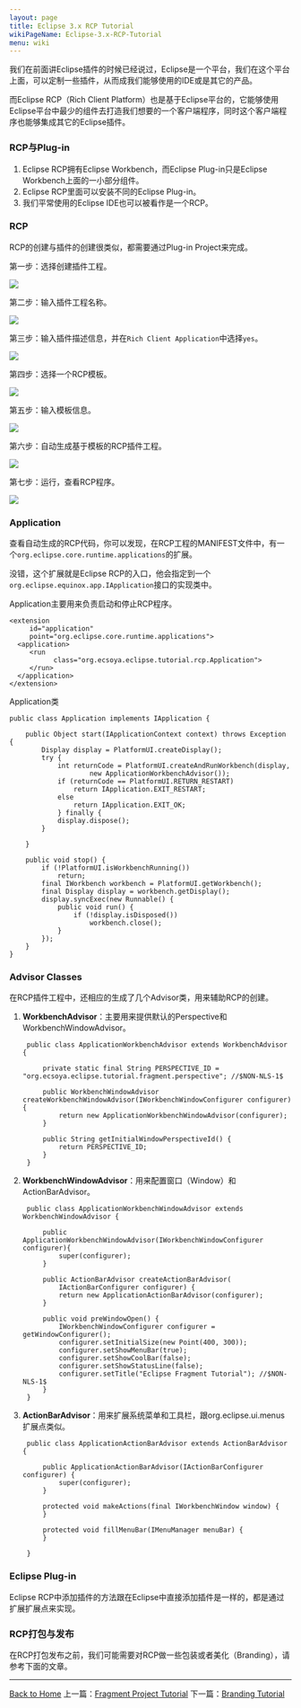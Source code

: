 ```yaml
---
layout: page
title: Eclipse 3.x RCP Tutorial
wikiPageName: Eclipse-3.x-RCP-Tutorial
menu: wiki
---
```


我们在前面讲Eclipse插件的时候已经说过，Eclipse是一个平台，我们在这个平台上面，可以定制一些插件，从而成我们能够使用的IDE或是其它的产品。

而Eclipse RCP（Rich Client Platform）也是基于Eclipse平台的，它能够使用Eclipse平台中最少的组件去打造我们想要的一个客户端程序，同时这个客户端程序也能够集成其它的Eclipse插件。

### RCP与Plug-in

1. Eclipse RCP拥有Eclipse Workbench，而Eclipse Plug-in只是Eclipse Workbench上面的一小部分组件。
2. Eclipse RCP里面可以安装不同的Eclipse Plug-in。
3. 我们平常使用的Eclipse IDE也可以被看作是一个RCP。

### RCP

RCP的创建与插件的创建很类似，都需要通过Plug-in Project来完成。

第一步：选择创建插件工程。

![]({{site.baseurl}}/eclipse.tutorial/wiki/images/create-rcp-1.png)

第二步：输入插件工程名称。

![]({{site.baseurl}}/eclipse.tutorial/wiki/images/create-rcp-2.png)

第三步：输入插件描述信息，并在`Rich Client Application`中选择`yes`。

![]({{site.baseurl}}/eclipse.tutorial/wiki/images/create-rcp-3.png)

第四步：选择一个RCP模板。

![]({{site.baseurl}}/eclipse.tutorial/wiki/images/create-rcp-4.png)

第五步：输入模板信息。

![]({{site.baseurl}}/eclipse.tutorial/wiki/images/create-rcp-5.png)

第六步：自动生成基于模板的RCP插件工程。

![]({{site.baseurl}}/eclipse.tutorial/wiki/images/create-rcp-6.png)

第七步：运行，查看RCP程序。

![]({{site.baseurl}}/eclipse.tutorial/wiki/images/create-rcp-7.png)

### Application

查看自动生成的RCP代码，你可以发现，在RCP工程的MANIFEST文件中，有一个`org.eclipse.core.runtime.applications`的扩展。

没错，这个扩展就是Eclipse RCP的入口，他会指定到一个`org.eclipse.equinox.app.IApplication`接口的实现类中。

Application主要用来负责启动和停止RCP程序。

	<extension
         id="application"
         point="org.eclipse.core.runtime.applications">
      <application>
         <run
               class="org.ecsoya.eclipse.tutorial.rcp.Application">
         </run>
      </application>
 	</extension>

Application类

	public class Application implements IApplication {

		public Object start(IApplicationContext context) throws Exception {
			Display display = PlatformUI.createDisplay();
			try {
				int returnCode = PlatformUI.createAndRunWorkbench(display,
						new ApplicationWorkbenchAdvisor());
				if (returnCode == PlatformUI.RETURN_RESTART)
					return IApplication.EXIT_RESTART;
				else
					return IApplication.EXIT_OK;
				} finally {
				display.dispose();
			}

		}

		public void stop() {
			if (!PlatformUI.isWorkbenchRunning())
				return;
			final IWorkbench workbench = PlatformUI.getWorkbench();
			final Display display = workbench.getDisplay();
			display.syncExec(new Runnable() {
				public void run() {
					if (!display.isDisposed())
						workbench.close();
				}
			});
		}
	}

### Advisor Classes

在RCP插件工程中，还相应的生成了几个Advisor类，用来辅助RCP的创建。

1. **WorkbenchAdvisor**：主要用来提供默认的Perspective和WorkbenchWindowAdvisor。
		
		public class ApplicationWorkbenchAdvisor extends WorkbenchAdvisor {

			private static final String PERSPECTIVE_ID = "org.ecsoya.eclipse.tutorial.fragment.perspective"; //$NON-NLS-1$

    		public WorkbenchWindowAdvisor createWorkbenchWindowAdvisor(IWorkbenchWindowConfigurer configurer) {
		        return new ApplicationWorkbenchWindowAdvisor(configurer);
		    }

			public String getInitialWindowPerspectiveId() {
				return PERSPECTIVE_ID;
			}
		}
2. **WorkbenchWindowAdvisor**：用来配置窗口（Window）和ActionBarAdvisor。

		public class ApplicationWorkbenchWindowAdvisor extends WorkbenchWindowAdvisor {

			public ApplicationWorkbenchWindowAdvisor(IWorkbenchWindowConfigurer configurer){
				super(configurer);
			}

			public ActionBarAdvisor createActionBarAdvisor(
				IActionBarConfigurer configurer) {
				return new ApplicationActionBarAdvisor(configurer);
			}

			public void preWindowOpen() {
				IWorkbenchWindowConfigurer configurer = getWindowConfigurer();
				configurer.setInitialSize(new Point(400, 300));
				configurer.setShowMenuBar(true);
				configurer.setShowCoolBar(false);
				configurer.setShowStatusLine(false);
				configurer.setTitle("Eclipse Fragment Tutorial"); //$NON-NLS-1$
			}
		}
3. **ActionBarAdvisor**：用来扩展系统菜单和工具栏，跟org.eclipse.ui.menus扩展点类似。

		public class ApplicationActionBarAdvisor extends ActionBarAdvisor {

			public ApplicationActionBarAdvisor(IActionBarConfigurer configurer) {
				super(configurer);
			}

			protected void makeActions(final IWorkbenchWindow window) {
			}

			protected void fillMenuBar(IMenuManager menuBar) {
			}

		}

### Eclipse Plug-in

Eclipse RCP中添加插件的方法跟在Eclipse中直接添加插件是一样的，都是通过扩展扩展点来实现。		

### RCP打包与发布

在RCP打包发布之前，我们可能需要对RCP做一些包装或者美化（Branding），请参考下面的文章。

***

[Back to Home]({{site.baseurl}}/eclipse.tutorial/wiki/) 上一篇：[Fragment Project Tutorial](http://ecsoya.github.io/eclipse.tutorial/wiki/Fragment-Project-Tutorial) 下一篇：[Branding Tutorial](http://ecsoya.github.io/eclipse.tutorial/wiki/Branding-Tutorial)
